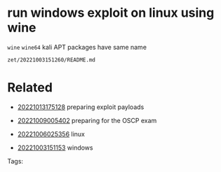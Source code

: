 # run windows exploit on linux using wine
`wine`
`wine64`
kali APT packages have same name

` zet/20221003151260/README.md `

# Related

- [20221013175128](/zet/20221013175128/README.md) preparing exploit payloads

- [20221009005402](/zet/20221009005402/README.md) preparing for the OSCP exam

- [20221006025356](/zet/20221006025356/README.md) linux
- [20221003151153](/zet/20221003151153/README.md) windows

Tags:

    
